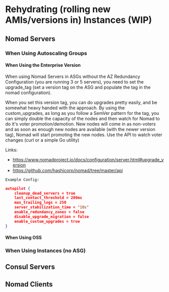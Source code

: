 # Rehydrating (rolling new AMIs/versions in) Instances (WIP)

## Nomad Servers

### When Using Autoscaling Groups

#### When Using the Enterprise Version
When using Nomad Servers in ASGs without the AZ Redundancy Configuration (you are running 3 or 5 servers), you need to set the upgrade_tag (set a version tag on the ASG and populate the tag in the nomad configuration).

When you set this version tag, you can do upgrades pretty easily, and be somewhat heavy handed with the approach. By using the custom_upgrades, as long as you follow a SemVer pattern for the tag, you can simply double the capacity of the nodes  and then watch for Nomad to do it's voter promotion/demotion. New nodes will come in as non-voters and as soon as enough new nodes are available (with the newer version tag), Nomad will start promoting the new nodes. Use the API to watch voter changes (curl or a simple Go utility)

Links:
* https://www.nomadproject.io/docs/configuration/server.html#upgrade_version
* https://github.com/hashicorp/nomad/tree/master/api


`Example Config:`
```json
autopilot {
    cleanup_dead_servers = true
    last_contact_threshold = 200ms
    max_trailing_logs = 250
    server_stabilization_time = "10s"
    enable_redundancy_zones = false
    disable_upgrade_migration = false
    enable_custom_upgrades = true
}
```

#### When Using OSS

### When Using Instances (no ASG)

## Consul Servers

## Nomad Clients